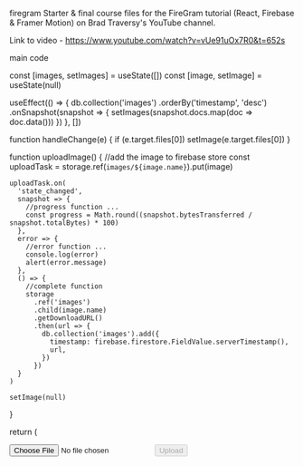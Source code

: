 firegram
Starter & final course files for the FireGram tutorial (React, Firebase & Framer Motion) on Brad Traversy's YouTube channel.

Link to video - https://www.youtube.com/watch?v=vUe91uOx7R0&t=652s

main code

const [images, setImages] = useState([])
const [image, setImage] = useState(null)

useEffect(() => {
db.collection('images')
.orderBy('timestamp', 'desc')
.onSnapshot(snapshot => {
setImages(snapshot.docs.map(doc => doc.data()))
})
}, [])

function handleChange(e) {
if (e.target.files[0]) setImage(e.target.files[0])
}

function uploadImage() {
//add the image to firebase store
const uploadTask = storage.ref(`images/${image.name}`).put(image)

    uploadTask.on(
      'state_changed',
      snapshot => {
        //progress function ...
        const progress = Math.round((snapshot.bytesTransferred / snapshot.totalBytes) * 100)
      },
      error => {
        //error function ...
        console.log(error)
        alert(error.message)
      },
      () => {
        //complete function
        storage
          .ref('images')
          .child(image.name)
          .getDownloadURL()
          .then(url => {
            db.collection('images').add({
              timestamp: firebase.firestore.FieldValue.serverTimestamp(),
              url,
            })
          })
      }
    )

    setImage(null)

}

return (
<div className='App'>
<input type='file' onChange={handleChange} />
<button disabled={!image} onClick={uploadImage}>
Upload
</button>
<Title />
{images.map(image => (
<img
style={{width: '500px', height: 'auto', objectFit: 'contain'}}
src={image.url}
key={image.url}
alt=''
/>
))}
</div>
)
}

export default App
